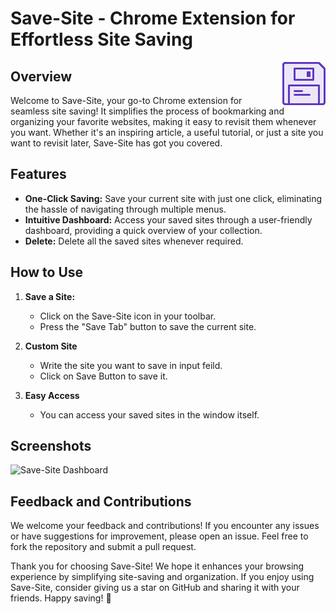 # Save-Site - Chrome Extension for Effortless Site Saving

<img src="Save.png" align="right" />

## Overview

Welcome to Save-Site, your go-to Chrome extension for seamless site saving! It simplifies the process of bookmarking and organizing your favorite websites, making it easy to revisit them whenever you want. Whether it's an inspiring article, a useful tutorial, or just a site you want to revisit later, Save-Site has got you covered.

## Features

- **One-Click Saving:** Save your current site with just one click, eliminating the hassle of navigating through multiple menus.
- **Intuitive Dashboard:** Access your saved sites through a user-friendly dashboard, providing a quick overview of your collection.
- **Delete:** Delete all the saved sites whenever required.
  
## How to Use

1. **Save a Site:**
   - Click on the Save-Site icon in your toolbar.
   - Press the "Save Tab" button to save the current site.

2. **Custom Site**
   - Write the site you want to save in input feild.
   - Click on Save Button to save it.

4. **Easy Access**
   - You can access your saved sites in the window itself.

## Screenshots

![Save-Site Dashboard](https://example.com/saveit-dashboard.png)

## Feedback and Contributions

We welcome your feedback and contributions! If you encounter any issues or have suggestions for improvement, please open an issue. Feel free to fork the repository and submit a pull request.

Thank you for choosing Save-Site! We hope it enhances your browsing experience by simplifying site-saving and organization. If you enjoy using Save-Site, consider giving us a star on GitHub and sharing it with your friends. Happy saving! 🚀
